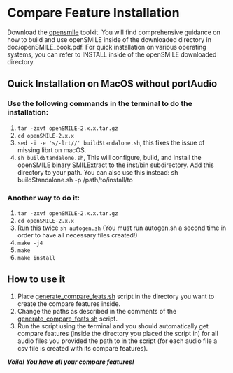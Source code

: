# Compare Feature Installation

Download the [opensmile](https://www.audeering.com/opensmile/) toolkit. You will find comprehensive guidance on how to build and use openSMILE inside of the downloaded directory in doc/openSMILE_book.pdf. For quick installation on various operating systems, you can refer to INSTALL inside of the openSMILE downloaded directory.

## Quick Installation on MacOS without portAudio

### Use the following commands in the terminal to do the installation:
1. `tar -zxvf openSMILE-2.x.x.tar.gz`
2. `cd openSMILE-2.x.x`
3. `sed -i -e 's/-lrt//' buildStandalone.sh`, this fixes the issue of missing librt on macOS.
4. `sh buildStandalone.sh`, This will configure, build, and install the openSMILE binary SMILExtract to the inst/bin subdirectory. Add this directory to your path. You can also use this instead: sh buildStandalone.sh -p /path/to/install/to
  
### Another way to do it:
1. `tar -zxvf openSMILE-2.x.x.tar.gz`
2. `cd openSMILE-2.x.x`
3. Run this twice `sh autogen.sh` (You must run autogen.sh a second time in order to have all necessary files created!)
4. `make -j4`
5. `make`
6. `make install`
  
## How to use it
1. Place [generate_compare_feats.sh](https://github.com/wazeerzulfikar/ad-mmse/blob/master/generate_compare_feats.sh) script in the directory you want to create the compare features inside.
2. Change the paths as described in the comments of the [generate_compare_feats.sh](https://github.com/wazeerzulfikar/ad-mmse/blob/master/generate_compare_feats.sh) script.
3. Run the script using the terminal and you should automatically get compare features (inside the directory you placed the script in) for all audio files you provided the path to in the script (for each audio file a csv file is created with its compare features).    

***Voila! You have all your compare features!***



